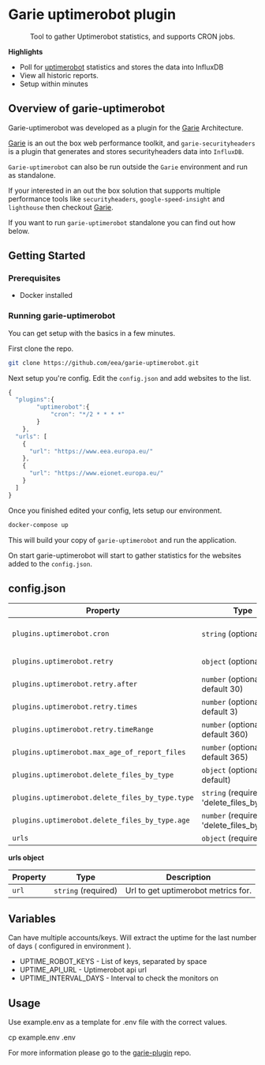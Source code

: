 # Garie uptimerobot plugin

<p align="center">
  <p align="center">Tool to gather Uptimerobot statistics, and supports CRON jobs.<p>
</p>

**Highlights**

-   Poll for [uptimerobot](https://uptimerobot.com/) statistics and stores the data into InfluxDB
-   View all historic reports.
-   Setup within minutes

## Overview of garie-uptimerobot

Garie-uptimerobot was developed as a plugin for the [Garie](https://github.com/boyney123/garie) Architecture.

[Garie](https://github.com/boyney123/garie) is an out the box web performance toolkit, and `garie-securityheaders` is a plugin that generates and stores securityheaders data into `InfluxDB`.

`Garie-uptimerobot` can also be run outside the `Garie` environment and run as standalone.

If your interested in an out the box solution that supports multiple performance tools like `securityheaders`, `google-speed-insight` and `lighthouse` then checkout [Garie](https://github.com/boyney123/garie).

If you want to run `garie-uptimerobot` standalone you can find out how below.

## Getting Started

### Prerequisites

-   Docker installed

### Running garie-uptimerobot

You can get setup with the basics in a few minutes.

First clone the repo.

```sh
git clone https://github.com/eea/garie-uptimerobot.git
```

Next setup you're config. Edit the `config.json` and add websites to the list.

```javascript
{
  "plugins":{
        "uptimerobot":{
            "cron": "*/2 * * * *"
        }
    },
  "urls": [
    {
      "url": "https://www.eea.europa.eu/"
    },
    {
      "url": "https://www.eionet.europa.eu/"
    }
  ]
}
```

Once you finished edited your config, lets setup our environment.

```sh
docker-compose up
```

This will build your copy of `garie-uptimerobot` and run the application.

On start garie-uptimerobot will start to gather statistics for the websites added to the `config.json`.

## config.json

| Property | Type                | Description                                                                          |
| -------- | ------------------- | ------------------------------------------------------------------------------------ |
| `plugins.uptimerobot.cron`   | `string` (optional) | Cron timer. Supports syntax can be found [here].(https://www.npmjs.com/package/cron) |
| `plugins.uptimerobot.retry`   | `object` (optional) | Configuration how to retry the failed tasks |
| `plugins.uptimerobot.retry.after`   | `number` (optional, default 30) | Minutes before we retry to execute the tasks |
| `plugins.uptimerobot.retry.times`   | `number` (optional, default 3) | How many time to retry to execute the failed tasks |
| `plugins.uptimerobot.retry.timeRange`   | `number` (optional, default 360) | Period in minutes to be checked in influx, to know if a task failed |
| `plugins.uptimerobot.max_age_of_report_files`   | `number` (optional, default 365) | Maximum age (in days) for all the files. Any older file will be deleted. |
| `plugins.uptimerobot.delete_files_by_type`   | `object` (optional, no default) | Configuration for deletion of custom files. (e.g. mp4 files)  |
| `plugins.uptimerobot.delete_files_by_type.type`   | `string` (required for 'delete_files_by_type') | The type / extension of the files we want to delete. (e.g. "mp4"). |
| `plugins.uptimerobot.delete_files_by_type.age`   | `number` (required for 'delete_files_by_type') | Maximum age (in days) of the custom files. Any older file will be deleted. |
| `urls`   | `object` (required) | Config for lighthouse. More detail below |

**urls object**

| Property | Type                | Description                         |
| -------- | ------------------- | ----------------------------------- |
| `url`    | `string` (required) | Url to get uptimerobot metrics for.   |

## Variables
Can have multiple accounts/keys. Will extract the uptime for the last number of days ( configured in environment ).

- UPTIME_ROBOT_KEYS - List of keys, separated by space 
- UPTIME_API_URL - Uptimerobot api url
- UPTIME_INTERVAL_DAYS - Interval to check the monitors on

## Usage

Use example.env as a template for .env file with the correct values.

cp example.env .env

For more information please go to the [garie-plugin](https://github.com/eea/garie-plugin) repo.


